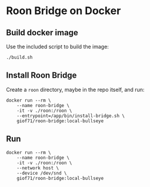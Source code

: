 # Roon Bridge on Docker

## Build docker image

Use the included script to build the image:

`./build.sh`

## Install Roon Bridge

Create a `roon` directory, maybe in the repo itself, and run:

```
docker run --rm \
    --name roon-bridge \
    -it -v ./roon:/roon \
    --entrypoint=/app/bin/install-bridge.sh \
    giof71/roon-bridge:local-bullseye
```

## Run

```
docker run --rm \
    --name roon-bridge \
    -it -v ./roon:/roon \
    --network host \
    --device /dev/snd \
    giof71/roon-bridge:local-bullseye
```